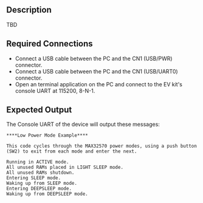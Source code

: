 ## Description

TBD<!--TBD-->

## Required Connections

-   Connect a USB cable between the PC and the CN1 (USB/PWR) connector.
-   Connect a USB cable between the PC and the CN1 (USB/UART0) connector.
-   Open an terminal application on the PC and connect to the EV kit's console UART at 115200, 8-N-1.

## Expected Output

The Console UART of the device will output these messages:

```
****Low Power Mode Example****

This code cycles through the MAX32570 power modes, using a push button (SW2) to exit from each mode and enter the next.

Running in ACTIVE mode.
All unused RAMs placed in LIGHT SLEEP mode.
All unused RAMs shutdown.
Entering SLEEP mode.
Waking up from SLEEP mode.
Entering DEEPSLEEP mode.
Waking up from DEEPSLEEP mode.
```
